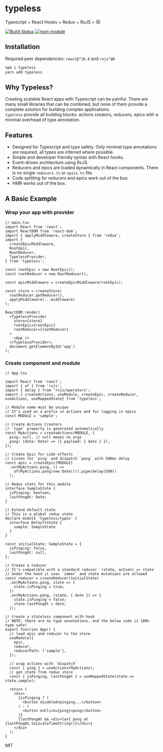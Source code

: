 # typeless

Typescript + React Hooks + Redux + RxJS = 😻


[![Build Status](https://travis-ci.org/BetterCallSky/typeless.svg?branch=master)](https://travis-ci.org/BetterCallSky/typeless) [![npm module](https://badge.fury.io/js/typeless.svg)](https://www.npmjs.org/package/typeless)

## Installation
Required peer dependencies: `react@^16.8` and `rxjs^@6`

```bash
npm i typeless
yarn add typeless
```

## Why Typeless?
Creating scalable React apps with Typescript can be painful. There are many small libraries that can be combined, but none of them provide a complete solution for building complex applications.  
`typeless` provide all building blocks: actions creators, reducers, epics with a minimal overhead of type annotation.  


## Features
- Designed for Typescript and type safety. Only minimal type annotations are required, all types are inferred where possible.
- Simple and developer friendly syntax with React hooks.
- Event-driven architecture using RxJS.
- Reducers and epics are loaded dynamically in React components. There is no single `reducers.ts` or `epics.ts` file.
- Code splitting for reducers and epics work out of the box.
- HMR works out of the box.


## A Basic Example

### Wrap your app with provider

```tsx
// main.tsx
import React from 'react';
import ReactDOM from 'react-dom';
import { applyMiddleware, createStore } from 'redux';
import {
  createEpicMiddleware,
  RootEpic,
  RootReducer,
  TypelessProvider,
} from 'typeless';

const rootEpic = new RootEpic();
const rootReducer = new RootReducer();

const epicMiddleware = createEpicMiddleware(rootEpic);

const store = createStore(
  rootReducer.getReducer(),
  applyMiddleware(...middleware)
);

ReactDOM.render(
  <TypelessProvider
    store={store}
    rootEpic={rootEpic}
    rootReducer={rootReducer}
  >
    <App />
  </TypelessProvider>,
  document.getElementById('app')
);
```


### Create component and module

```tsx
// App.tsx

import React from 'react';
import { of } from 'rxjs';
import { delay } from 'rxjs/operators';
import { createActions, useModule, createEpic, createReducer, useActions, useMappedState} from 'typeless';

// Module name must be unique
// It's used as a prefix in actions and for logging in epics
const MODULE = 'sample';

// Create Actions Creators
// `type` property is generated automatically
const MyActions = createActions(MODULE, {
  ping: null, // null means no args
  pong: (date: Date) => ({ payload: { date } }),
});

// Create Epic for side effects
// Listen for `ping` and dispatch `pong` with 500ms delay
const epic = createEpic(MODULE)
  .on(MyActions.ping, () =>
    of(MyActions.pong(new Date())).pipe(delay(500))
  );

// Redux stats for this module
interface SampleState {
  isPinging: boolean;
  lastPongAt: Date;
}

// Extend default state
// This is a global redux state
declare module 'typeless/types' {
  interface DefaultState {
    sample: SampleState
  }
}

const initialState: SampleState = {
  isPinging: false,
  lastPongAt: null,
};

// Create a reducer
// It's compatible with a standard reducer `(state, action) => state`
// Under the hood it uses `immer` and state mutations are allowed
const reducer = createReducer(initialState)
  .on(MyActions.ping, state => {
    state.isPinging = true;
  })
  .on(MyActions.pong, (state, { date }) => {
    state.isPinging = false;
    state.lastPongAt = date;
  });

// Create a stateless component with hook
// NOTE: there are no type annotations, and the below code is 100% type safe!
export function App() {
  // load epic and reducer to the store
  useModule({
    epic,
    reducer,
    reducerPath: ['sample'],
  });

  // wrap actions with `dispatch`
  const { ping } = useActions(MyActions);
  // get state from redux store
  const { isPinging, lastPongAt } = useMappedState(state => state.sample);

  return (
    <div>
      {isPinging ? (
        <button disabled>pinging...</button>
      ) : (
        <button onClick={ping}>ping</button>
      )}
      {lastPongAt && <div>last pong at {lastPongAt.toLocaleTimeString()}</div>}
    </div>
  );
}
```


MIT